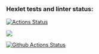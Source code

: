 ### Hexlet tests and linter status:
[![Actions Status](https://github.com/MT-cod/php-project-lvl1/workflows/hexlet-check/badge.svg)](https://github.com/MT-cod/php-project-lvl1/actions)

<a href="https://codeclimate.com/github/codeclimate/codeclimate/maintainability"><img src="https://api.codeclimate.com/v1/badges/a99a88d28ad37a79dbf6/maintainability" /></a>

[![Github Actions Status](https://github.com/MT-cod/php-project-lvl1/workflows/superlinter/badge.svg)](https://github.com/MT-cod/php-project-lvl1/actions)
